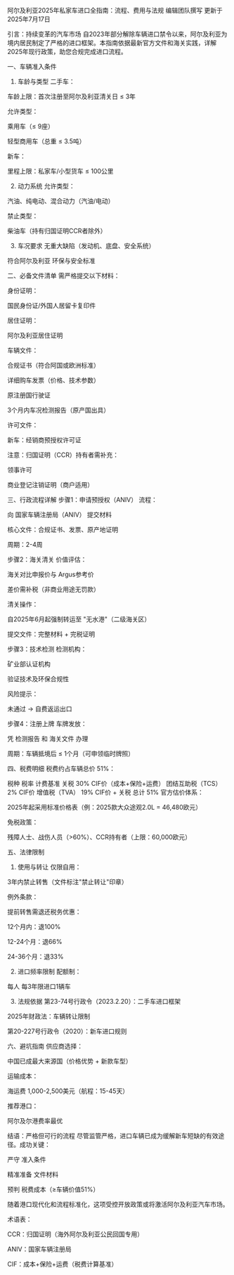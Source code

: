 阿尔及利亚2025年私家车进口全指南：流程、费用与法规
编辑团队撰写
更新于2025年7月17日

引言：持续变革的汽车市场
自2023年部分解除车辆进口禁令以来，阿尔及利亚为境内居民制定了严格的进口框架。本指南依据最新官方文件和海关实践，详解2025年现行政策，助您合规完成进口流程。

一、车辆准入条件
1. 车龄与类型
二手车：

车龄上限：首次注册至阿尔及利亚清关日 ≤ 3年

允许类型：

乘用车（≤ 9座）

轻型商用车（总重 ≤ 3.5吨）

新车：

里程上限：私家车/小型货车 ≤ 100公里

2. 动力系统
允许类型：

汽油、纯电动、混合动力（汽油/电动）

禁止类型：

柴油车（持有归国证明CCR者除外）

3. 车况要求
无重大缺陷（发动机、底盘、安全系统）

符合阿尔及利亚 环保与安全标准

二、必备文件清单
需严格提交以下材料：

身份证明：

国民身份证/外国人居留卡复印件

居住证明：

阿尔及利亚居住证明

车辆文件：

合规证书（符合阿国或欧洲标准）

详细购车发票（价格、技术参数）

原注册国行驶证

3个月内车况检测报告（原产国出具）

许可文件：

新车：经销商预授权许可证

注意：归国证明（CCR）持有者需补充：

领事许可

商业登记注销证明（商户适用）

三、行政流程详解
步骤1：申请预授权（ANIV）
流程：

向 国家车辆注册局（ANIV） 提交材料

核心文件：合规证书、发票、原产地证明

周期：2-4周

步骤2：海关清关
价值评估：

海关对比申报价与 Argus参考价

差价需补税（非商业用途无罚款）

清关操作：

自2025年6月起强制转运至 "无水港"（二级海关区）

提交文件：完整材料 + 完税证明

步骤3：技术检测
检测机构：

矿业部认证机构

验证技术及环保合规性

风险提示：

未通过 → 自费返运出口

步骤4：注册上牌
车牌发放：

凭 检测报告 和 海关文件 办理

周期：车辆抵境后 ≤ 1个月（可申领临时牌照）

四、税费明细
税费约占车辆总价 51%：

税种	税率	计费基准
关税	30%	CIF价（成本+保险+运费）
团结互助税（TCS）	2%	CIF价
增值税（TVA）	19%	CIF价 + 关税
总计	51%	
官方估价体系：

2025年起采用标准价格表（例：2025款大众途观2.0L = 46,480欧元）

免税政策：

残障人士、战伤人员（>60%）、CCR持有者（上限：60,000欧元）

五、法律限制
1. 使用与转让
仅限自用：

3年内禁止转售（文件标注"禁止转让"印章）

例外条款：

提前转售需退还税务优惠：

12个月内：退100%

12-24个月：退66%

24-36个月：退33%

2. 进口频率限制
配额制：

每人 每3年限进口1辆车

3. 法规依据
第23-74号行政令（2023.2.20）：二手车进口框架

2025年财政法：车辆转让限制

第20-227号行政令（2020）：新车进口规则

六、避坑指南
供应商选择：

中国已成最大来源国（价格优势 + 新款车型）

运输成本：

海运费 1,000-2,500美元（航程：15-45天）

推荐港口：

阿尔及尔港费率最优

结语：严格但可行的流程
尽管监管严格，进口车辆已成为缓解新车短缺的有效途径。成功关键：

严守 准入条件

精准准备 文件材料

预判 税费成本（≥车辆价值51%）

随着港口现代化和流程标准化，这项受控开放政策或将激活阿尔及利亚汽车市场。

术语表：

CCR：归国证明（海外阿尔及利亚公民回国专用）

ANIV：国家车辆注册局

CIF：成本+保险+运费（税费计算基准）